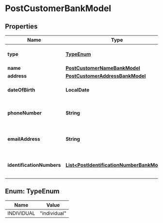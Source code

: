 

# PostCustomerBankModel


## Properties

| Name | Type | Description | Notes |
|------------ | ------------- | ------------- | -------------|
|**type** | [**TypeEnum**](#TypeEnum) | The customer&#39;s type. |  |
|**name** | [**PostCustomerNameBankModel**](PostCustomerNameBankModel.md) |  |  [optional] |
|**address** | [**PostCustomerAddressBankModel**](PostCustomerAddressBankModel.md) |  |  [optional] |
|**dateOfBirth** | **LocalDate** | The customer&#39;s date of birth. |  [optional] |
|**phoneNumber** | **String** | The customer&#39;s phone number. |  [optional] |
|**emailAddress** | **String** | The customer&#39;s email address. |  [optional] |
|**identificationNumbers** | [**List&lt;PostIdentificationNumberBankModel&gt;**](PostIdentificationNumberBankModel.md) | The customer&#39;s identification numbers. |  [optional] |



## Enum: TypeEnum

| Name | Value |
|---- | -----|
| INDIVIDUAL | &quot;individual&quot; |



